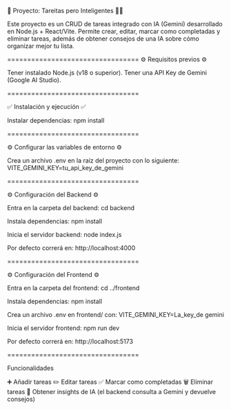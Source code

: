 📌 Proyecto: Tareitas pero Inteligentes 🧠✅

Este proyecto es un CRUD de tareas integrado con IA (Gemini) desarrollado en Node.js + React/Vite.
Permite crear, editar, marcar como completadas y eliminar tareas, además de obtener consejos de una IA sobre cómo organizar mejor tu lista.

=================================
⚙️ Requisitos previos ️️️️️⚙️

Tener instalado Node.js (v18 o superior).
Tener una API Key de Gemini (Google AI Studio).

=================================

✅ Instalación y ejecución ✅

Instalar dependencias:
npm install

=================================

⚙️ Configurar las variables de entorno ⚙️

Crea un archivo .env en la raíz del proyecto con lo siguiente:
VITE_GEMINI_KEY=tu_api_key_de_gemini

=================================

⚙️ Configuración del Backend ⚙️

Entra en la carpeta del backend: cd backend

Instala dependencias: npm install

Inicia el servidor backend: node index.js

Por defecto correrá en: http://localhost:4000

=================================

⚙️ Configuración del Frontend ⚙️

Entra en la carpeta del frontend: cd ../frontend

Instala dependencias: npm install


Crea un archivo .env en frontend/ con: VITE_GEMINI_KEY=La_key_de gemini


Inicia el servidor frontend: npm run dev


Por defecto correrá en: http://localhost:5173

=================================

Funcionalidades

➕ Añadir tareas
✏️ Editar tareas
✅ Marcar como completadas
🗑️ Eliminar tareas
🤖 Obtener insights de IA (el backend consulta a Gemini y devuelve consejos)